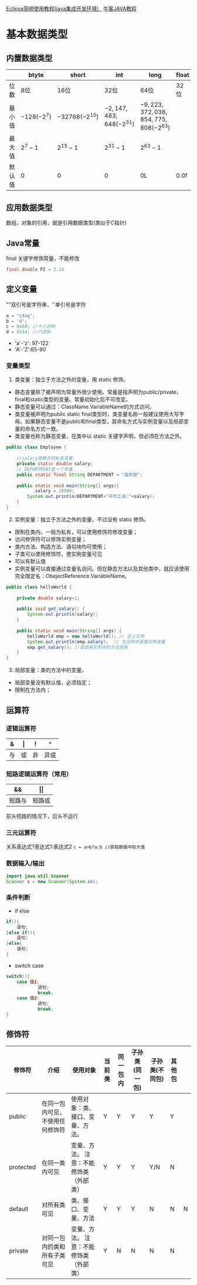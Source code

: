 [Eclipse简明使用教程(java集成开发环境）](https://blog.csdn.net/qq_36243942/article/details/81607906#2.Eclipse%E5%88%9B%E5%BB%BAJava%E6%96%87%E4%BB%B6)
[牛客JAVA教程](https://www.nowcoder.com/tutorial/10001/5fc0c07cd9d44e66b3baafd76f1f5b9f)

# 基本数据类型
## 内置数据类型
| |btyte|short|int|long|float|double|char|boolean|String
--|--|--|--|--|--|--|--|--|--
位数|8位|16位|32位|64位|32位|64位|16位|1位|字符串
最小值|$-128(-2^7)$|$-32768(-2^{15})$|$-2,147,483,648(-2^{31})$|$-9,223,372,036,854,775,808(-2^{63})$| | | \u0000|true
最大值|$2^7-1$|$2^{15}-1$|$2^{31}-1$|$2^{63}-1$| | | \uffff|false
默认值|0|0|0|0L|0.0f|0.0d|'u0000' |false|
## 应用数据类型
数组，对象的引用，就是引用数据类型(类似于C指针)
## Java常量
final 关键字修饰常量，不能修改
```java
final double PI = 3.14
```
## 定义变量
""双引号是字符串，''单引号是字符

```java
a = "sdag";
b = 'd';
c = 0x6A; //十六进制
d = 0144; //八进制
```
- 'a'-'z': 97-122
- 'A'-'Z':65-90
### 变量类型
1. 类变量：独立于方法之外的变量，用 static 修饰。
- 静态变量除了被声明为常量外很少使用。常量是指声明为public/private，final和static类型的变量。常量初始化后不可改变。
- 静态变量可以通过：ClassName.VariableName的方式访问。
- 类变量被声明为public static final类型时，类变量名称一般建议使用大写字母。如果静态变量不是public和final类型，其命名方式与实例变量以及局部变量的命名方式一致。
- 类变量也称为静态变量，在类中以 static 关键字声明，但必须在方法之外。

```java
public class Employee {
 
    //salary是静态的私有变量
    private static double salary;
    // DEPARTMENT是一个常量
    public static final String DEPARTMENT = "高中部";
 
    public static void main(String[] args){
           salary = 10000;
        System.out.println(DEPARTMENT+"平均工资:"+salary);
    }
}
```

2. 实例变量：独立于方法之外的变量，不过没有 static 修饰。
- 限制在类内，一般为私有，可以使用修饰符修改变量；
- 访问修饰符可以修饰实例变量；
- 类内方法、构造方法、语句块均可使用；
- 子类可以使用修饰符，使实例变量可见
- 可以有默认值
- 实例变量可以直接通过变量名访问。但在静态方法以及其他类中，就应该使用完全限定名：ObejectReference.VariableName。

```java
public class helloWorld {
	
	private double salary=1;
	
	public void get_salary() {
		System.out.println(salary);
	}
	
	public static void main(String[] args) {
	 	helloWorld emp = new helloWorld(); // 定义实例
	 	System.out.println(emp.salary);  // 在实例中直接实例变量
	 	emp.get_salary(); //或使用实例中的方法调用
	}
}

```

3. 局部变量：类的方法中的变量。
- 局部变量没有默认值，必须指定；
- 限制在方法内；
## 运算符
### 逻辑运算符
|&| \| |!|^
|--|--|--|--
|与|或|非|异或
### 短路逻辑运算符（常用）
| &&     | \|\|   |
| ------ | ------ |
| 短路与 | 短路或 |
前头短路的情况下，后头不运行
### 三元运算符
关系表达式?表达式1:表达式2
`c = a>b?a:b //获取数据中较大值
`
### 数据输入/输出

```java
import java.util.Scanner
Scanner s = new Scanner(System.in);
```
### 条件判断
- if else
```java
if(){
	语句;
}else if(){
	语句;
}else{
	语句;
}
```
- switch case
```java
switch(){
	case 值1:
			语句;
			break;
	case 值2:
			语句;
			break;
}
```
## 修饰符
| 修饰符    | 介绍                             | 使用对象                                | 当前类 | 同一包内 | 子孙类(同一包) | 子孙类(不同包) | 其他包 |      |
| --------- | -------------------------------- | --------------------------------------- | ------ | -------- | -------------- | -------------- | ------ | ---- |
| public    | 在同一包内可见，不使用任何修饰符 | 使用对象：类、接口、变量、方法。        | Y      | Y        | Y              | Y              | Y      |      |
| protected | 在同一类内可见                   | 变量、方法。 注意：不能修饰类（外部类） | Y      | Y        | Y              | Y/N            | N      |      |
| default   | 对所有类可见                     | 类、接口、变量、方法                    | Y      | Y        | Y              | N              | N      | N    |
| private   | 对同一包内的类和所有子类可见     | 变量、方法。 注意：不能修饰类（外部类） | Y      | N        | N              | N              | N      |      |

